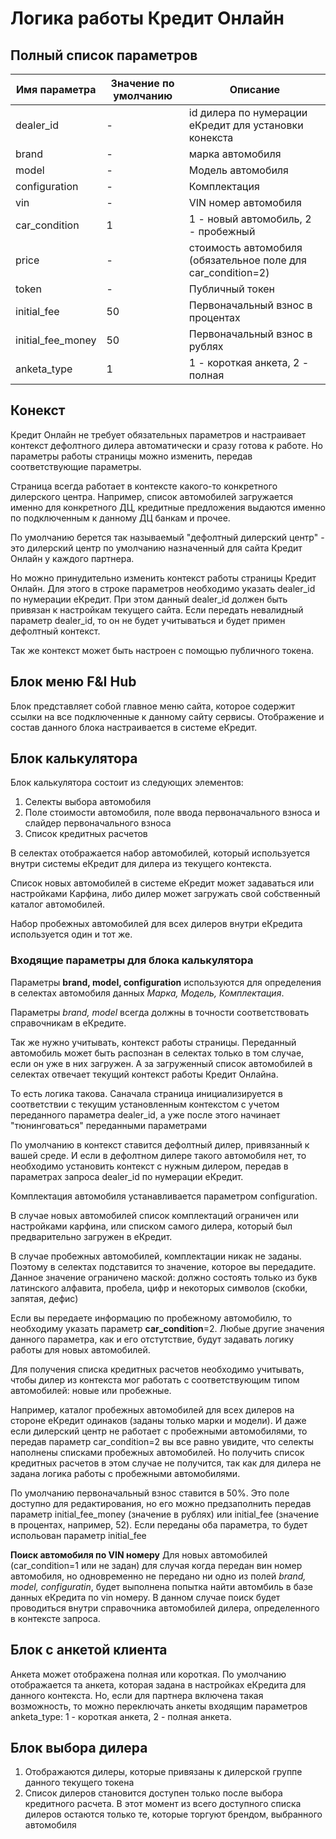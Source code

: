 # Логика работы Кредит Онлайн

## Полный список параметров
Имя параметра | Значение по умолчанию | Описание
--- | --- | ---
dealer_id | - | id дилера по нумерации еКредит для установки конекста
brand | - | марка автомобиля
model | - | Модель автомобиля
configuration | - | Комплектация
vin | - | VIN номер автомобиля
car_condition | 1 | 1 - новый автомобиль, 2 - пробежный
price | - | стоимость автомобиля (обязательное поле для car_condition=2)
token | - | Публичный токен
initial_fee | 50 | Первоначальный взнос в процентах
initial_fee_money | 50 | Первоначальный взнос в рублях
anketa_type | 1 | 1 - короткая анкета, 2 - полная


## Конекст
Кредит Онлайн не требует обязательных параметров и настраивает контекст дефолтного дилера автоматически и сразу готова к работе. Но параметры работы страницы можно изменить, передав соответствующие параметры.

Страница всегда работает в контексте какого-то конкретного дилерского центра. Например, список автомобилей загружается именно для конкретного ДЦ, кредитные предложения выдаются именно по подключенным к данному ДЦ банкам и прочее.

По умолчанию берется так называемый "дефолтный дилерский центр" - это дилерский центр по умолчанию назначенный для сайта Кредит Онлайн у каждого партнера.

Но можно принудительно изменить контекст работы страницы Кредит Онлайн. Для этого в строке параметров необходимо указать dealer_id по нумерации еКредит. При этом данный dealer_id должен быть привязан к настройкам текущего сайта. Если передать невалидный параметр dealer_id, то он не будет учитываться и будет примен дефолтный контекст.

Так же контекст может быть настроен с помощью публичного токена.


## Блок меню F&I Hub
Блок представляет собой главное меню сайта, которое содержит ссылки на все подключенные к данному сайту сервисы. Отображение и состав данного блока настраивается в системе еКредит.


## Блок калькулятора
Блок калькулятора состоит из следующих элементов:
1. Селекты выбора автомобиля
1. Поле стоимости автомобиля, поле ввода первоначального взноса и слайдер первоначального взноса
1. Список кредитных расчетов

В селектах отображается набор автомобилей, который используется внутри системы еКредит для дилера из текущего контекста.

Список новых автомобилей в системе еКредит может задаваться или настройками Карфина, либо дилер может загружать свой собственный каталог автомобилей.

Набор пробежных автомобилей для всех дилеров внутри еКредита используется один и тот же.

### Входящие параметры для блока калькулятора

Параметры **brand, model, configuration** используются для определения в селектах автомобиля данных *Марка, Модель, Комплектация*.

Параметры *brand, model* всегда должны в точности соответствовать справочникам в еКредите.

Так же нужно учитывать, контекст работы страницы. Переданный автомобиль может быть распознан в селектах только в том случае, если он уже в них загружен. А за загруженный список автомобилей в селектах отвечает текущий контекст работы Кредит Онлайна.

То есть логика такова. Саначала страница инициализируется в соответствии с текущим установленным контекстом с учетом переданного параметра dealer_id, а уже после этого начинает "тюнинговаться" переданными параметрами

По умолчанию в контекст ставится дефолтный дилер, привязанный к вашей среде. И если в дефолтном дилере такого автомобиля нет, то необходимо установить контекст с нужным дилером, передав в параметрах запроса dealer_id по нумерации еКредит.

Комплектация автомобиля устанавливается параметром configuration. 

В случае новых автомобилей список комплектаций ограничен или настройками карфина, или списком самого дилера, который был предварительно загружен в еКредит.

В случае пробежных автомобилей, комплектации никак не заданы. Поэтому в селектах подставится то значение, которое вы передадите. Данное значение ограничено маской: должно состоять только из букв латинского алфавита, пробела, цифр и некоторых символов (скобки, запятая, дефис)

Если вы передаете информацию по пробежному автомобилю, то необходиму указать параметр **car_condition**=2. Любые другие значения данного параметра, как и его отстутствие, будут задавать логику работы для новых автомобилей.

Для получения списка кредитных расчетов необходимо учитывать, чтобы дилер из контекста мог работать с соответствующим типом автомобилей: новые или пробежные.

Например, каталог пробежных автомобилей для всех дилеров на стороне еКредит одинаков (заданы только марки и модели). И даже если дилерский центр не работает с пробежными автомобилями, то передав параметр car_condition=2 вы все равно увидите, что селекты наполнены списками пробежных автомобилей. Но получить список кредитных расчетов в этом случае не получится, так как для дилера не задана логика работы с пробежными автомобилями.

По умолчанию первоначальный взнос ставится в 50%. Это поле доступно для редактирования, но его можно предзаполнить передав параметр initial_fee_money (значение в рублях) или initial_fee (значение в процентах, например, 52). Если переданы оба параметра, то будет испольован параметр initial_fee

**Поиск автомобиля по VIN номеру**
Для новых автомобилей (car_condition=1 или не задан) для случая когда передан вин номер автомобиля, но одновременно не передано ни одно из полей *brand, model, configuratin*, будет выполнена попытка найти автомбиль в базе данных еКредита по vin номеру. В данном случае поиск будет проводиться внутри справочника автомобилей дилера, определенного в контексте запроса.

## Блок с анкетой клиента
Анкета может отображена полная или короткая. По умолчанию отображается та анкета, которая задана в настройках еКредита для данного контекста. Но, если для партнера включена такая возможность, то можно переключать анкеты входящим параметров anketa_type: 1 - короткая анкета, 2 - полная анкета.

## Блок выбора дилера
1. Отображаются дилеры, которые привязаны к дилерской группе данного текущего токена
1. Список дилеров становится доступен только после выбора кредитного расчета. В этот момент из всего доступного списка дилеров остаются только те, которые торгуют брендом, выбранного автомобиля


